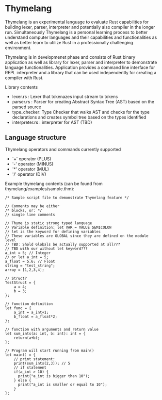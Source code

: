 Thymelang
==========

Thymelang is an experimental language to evaluate Rust capabilities for building lexer, parser, interpreter and potentially also compiler in the longer run. Simultaneously Thymelang is a personal learning process to better understand computer languages and their capabilities and functionalities as well as better learn to utilize Rust in a professionally challenging environment.

Thymelang is in developmenet phase and consists of Rust binary application as well as library for lexer, parser and interpreter to demonstrate language functionalities. Application provides a command line interface for REPL interpreter and a library that can be used independently for creating a compiler with Rust.

Library contents
- lexer.rs : Lexer that tokenazes input stream to tokens
- parser.rs : Parser for creating Abstract Syntax Tree (AST) based on the parsed source
- type_checker: Type Checker that walks AST  and checks for the type declarations and creates symbol tree based on the types identified
- interpreter.rs : interpreter for AST (TBD)

Language structure
------------------

Thymelang operators and commands currently supported

- '+' operator (PLUS)
- '-' operator (MINUS)
- '*' operator (MUL)
- '/' operator (DIV)

Example thymelang contents (can be found from thymelang/examples/sample.thm):
```
/* Sample script file to demonstrate Thymelang feature */

// Comments may be either
/* blocks, or: */
// single line comments 

// Thyme is static strong typed language
// Variable definition: let VAR = VALUE SEMICOLON
// let is the keyword for defining variables
// These variables are GLOBAL since they are defined on the module level
// TBD: Shold Globals be actually supported at all???
// TBD with our without let keyword???
a_int = 5; // Integer
// or let a_int = 5;
a_float = 5.6; // Float
string = "test_string";
array = [1,2,3,4];

// Struct?
TestStruct = {
    a = 4;
    b = 3;
};

// function definition
let func = {
    a_int = a_int+1;
    b_float = a_float*2;
};

// function with arguments and return value
let sum_ints(a: int, b: int): int = {
    return(a+b);
};

// Program will start running from main()
let main() = {
    // print statement:
    print(sum_ints(2,3)); // 5
    // if statement
    if(a_int > 10) {
      print("a_int is bigger than 10");
    } else {
      print("a_int is smaller or equal to 10");
    }
};
```
